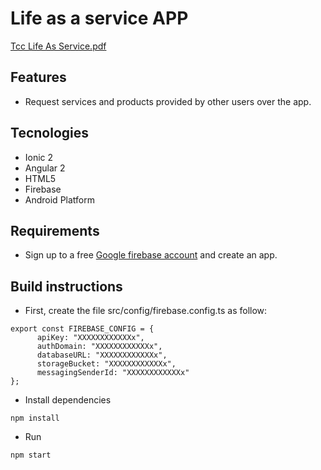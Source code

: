 
# Life as a service APP

[Tcc Life As Service.pdf](https://github.com/thiagoferreiraw/life-as-a-service-app/files/6648438/Tcc.Life.As.Service.pdf)

## Features
  - Request services and products provided by other users over the app.
  
## Tecnologies
 - Ionic 2 
 - Angular 2
 - HTML5
 - Firebase
 - Android Platform
## Requirements
- Sign up to a free [Google firebase account](https://firebase.google.com/) and create an app.

## Build instructions
- First, create the file src/config/firebase.config.ts as follow:
```
export const FIREBASE_CONFIG = {
      apiKey: "XXXXXXXXXXXXx",
      authDomain: "XXXXXXXXXXXXx",
      databaseURL: "XXXXXXXXXXXXx",
      storageBucket: "XXXXXXXXXXXXx",
      messagingSenderId: "XXXXXXXXXXXXx"
};
```
- Install dependencies 
```
npm install
```
- Run
```
npm start
```
